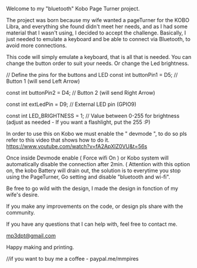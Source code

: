 Welcome to my "bluetooth" Kobo Page Turner project.


The project was born because my wife wanted a pageTurner for the KOBO Libra, and everything she found didn't meet her needs, and as I had some material that I wasn't using,
I decided to accept the challenge. Basically, I just needed to emulate a keyboard and be able to connect via Bluetooth, to avoid more connections.

This code will simply emulate a keyboard, that is all that is needed.
You can change the button order to suit your needs.
Or change the Led brightness.

// Define the pins for the buttons and LED
const int buttonPin1 = D5;     // Button 1 (will send Left Arrow)

const int buttonPin2 = D4;     // Button 2 (will send Right Arrow)

const int extLedPin = D9;      // External LED pin (GPIO9)

const int LED_BRIGHTNESS = 1;  // Value between 0-255 for brightness (adjust as needed - If you want a flashlight, put the 255 :P)


In order to use this on Kobo we must enable the " devmode ", to do so pls refer to this video that shows how to do it.
https://www.youtube.com/watch?v=fA2ApXlZ0VU&t=56s

Once inside Devmode enable ( Force wifi On ) or Kobo system will automatically disable the connection after 2min.
( Attention with this option on, the kobo Battery will drain out, the solution is to everytime you stop using the PageTurner,
Go setting and disable "bluetooth and wi-fi".


Be free to go wild with the design, I made the design in fonction of my wife's desire.

If you make any improvements on the code, or design pls share with the community.

If you have any questions that I can help with, feel free to contact me.

mp3dpt@gmail.com

Happy making and printing.

//if you want to buy me a coffee - paypal.me/mmpires

